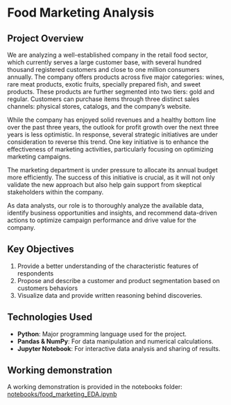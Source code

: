 # Food Marketing Analysis

## Project Overview

We are analyzing a well-established company in the retail food sector, which currently serves a large customer base, with several hundred thousand registered customers and close to one million consumers annually. The company offers products across five major categories: wines, rare meat products, exotic fruits, specially prepared fish, and sweet products. These products are further segmented into two tiers: gold and regular. Customers can purchase items through three distinct sales channels: physical stores, catalogs, and the company’s website.

While the company has enjoyed solid revenues and a healthy bottom line over the past three years, the outlook for profit growth over the next three years is less optimistic. In response, several strategic initiatives are under consideration to reverse this trend. One key initiative is to enhance the effectiveness of marketing activities, particularly focusing on optimizing marketing campaigns.

The marketing department is under pressure to allocate its annual budget more efficiently. The success of this initiative is crucial, as it will not only validate the new approach but also help gain support from skeptical stakeholders within the company.

As data analysts, our role is to thoroughly analyze the available data, identify business opportunities and insights, and recommend data-driven actions to optimize campaign performance and drive value for the company.


## Key Objectives
1. Provide a better understanding of the characteristic features of respondents
2. Propose and describe a customer and product segmentation based on customers behaviors
3. Visualize data and provide written reasoning behind discoveries.


## Technologies Used
- **Python**: Major programming language used for the project.
- **Pandas & NumPy**: For data manipulation and numerical calculations.
- **Jupyter Notebook**: For interactive data analysis and sharing of results.


## Working demonstration
A working demonstration is provided in the notebooks folder: [notebooks/food_marketing_EDA.ipynb](https://github.com/ankitskr/food-marketing-analysis/blob/main/notebooks/food_marketing_EDA.ipynb)


